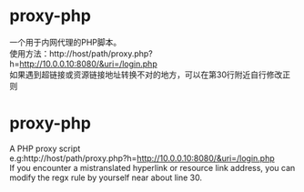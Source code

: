 # proxy-php
一个用于内网代理的PHP脚本。  
使用方法：http://host/path/proxy.php?h=http://10.0.0.10:8080/&uri=/login.php  
如果遇到超链接或资源链接地址转换不对的地方，可以在第30行附近自行修改正则


# proxy-php
A PHP proxy script  
e.g:http://host/path/proxy.php?h=http://10.0.0.10:8080/&uri=/login.php  
If you encounter a mistranslated hyperlink or resource link address, you can modify the regx rule by yourself near about line 30.  


